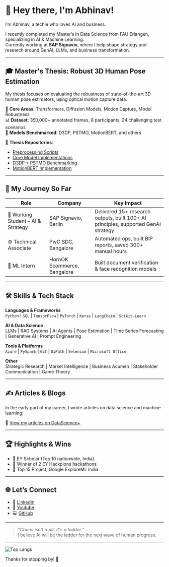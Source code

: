 # 👋 Hey there, I'm Abhinav!

I’m Abhinav, a techie who loves AI and business.

I recently completed my Master’s in Data Science from FAU Erlangen, specializing in AI & Machine Learning.  
Currently working at **SAP Signavio**, where I help shape strategy and research around GenAI, LLMs, and business transformation.

---

## 🎓 Master's Thesis: Robust 3D Human Pose Estimation

My thesis focuses on evaluating the robustness of state-of-the-art 3D human pose estimators, using optical motion capture data.

🧪 **Core Areas**: Transformers, Diffusion Models, Motion Capture, Model Robustness  
📊 **Dataset**: 350,000+ annotated frames, 8 participants, 24 challenging test scenarios  
🧠 **Models Benchmarked**: D3DP, PSTMO, MotionBERT, and others

🔗 **Thesis Repositories**:
- [Preprocessing Scripts](https://github.com/abhinav0000004/Master-Thesis-Preprocessing)
- [Core Model Implementations](https://github.com/abhinav0000004/Master_Thesis_Model_Implementation)
- [D3DP + PSTMO Benchmarking](https://github.com/abhinav0000004/Master_Thesis_Model_Implementation_D3DP_PSTMO)
- [MotionBERT Implementation](https://github.com/abhinav0000004/Master-Thesis-MotionBERT-Implementation)

---

## 💼 My Journey So Far

| Role                            | Company                        | Key Impact |
|-------------------------------|-------------------------------|------------|
| 🎯 Working Student – AI & Strategy | SAP Signavio, Berlin           | Delivered 15+ research outputs, built 100+ AI principles, supported GenAI strategy |
| ⚙️ Technical Associate           | PwC SDC, Bangalore              | Automated ops, built BIP reports, saved 300+ manual hours |
| 🤖 ML Intern                   | HornOK Ecommerce, Bangalore    | Built document verification & face recognition models |

---

## 🛠️ Skills & Tech Stack

**Languages & Frameworks**  
`Python` | `SQL` | `TensorFlow` | `PyTorch` | `Keras` | `LangChain` | `Scikit-Learn`

**AI & Data Science**  
LLMs | RAG Systems | AI Agents | Pose Estimation | Time Series Forecasting | Generative AI | Prompt Engineering

**Tools & Platforms**  
`Azure` | `PySpark` | `Git` | `UiPath` | `Selenium` | `Microsoft Office`

**Other**  
Strategic Research | Market Intelligence | Business Acumen | Stakeholder Communication | Game Theory

---

## ✍️ Articles & Blogs

In the early part of my career, I wrote articles on data science and machine learning:

📝 [View my articles on DataScience+](https://datascienceplus.com/author/abhinav-choudhary/)

---

## 🏆 Highlights & Wins

- 🥇 EY Scholar (Top 10 nationwide, India)  
- 🧠 Winner of 2 EY Hackpions hackathons  
- 🌟 Top 15 Project, Google ExploreML India

---

## 🌐 Let’s Connect

- 🔗 [LinkedIn](https://www.linkedin.com/in/abhi0000004/)  
- 💼 [Youtube](https://www.youtube.com/@CuriousAbhinavsJourney)  
- 💻 [GitHub](https://github.com/abhinav0000004)  

---

> _“Chaos isn't a pit. It's a ladder.”_  
> I believe AI will be the ladder for the next wave of human progress.

---
![Top Langs](https://github-readme-stats.vercel.app/api/top-langs/?username=abhinav0000004&layout=compact&theme=default)


Thanks for stopping by! 👋
